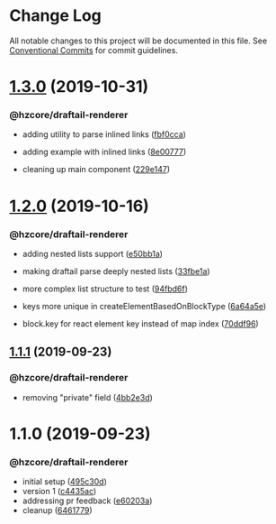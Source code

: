 # Change Log

All notable changes to this project will be documented in this file.
See [Conventional Commits](https://conventionalcommits.org) for commit guidelines.

# [1.3.0](https://github.com/hzdg/hz-core/compare/@hzcore/draftail-renderer@1.2.0...@hzcore/draftail-renderer@1.3.0) (2019-10-31)


### @hzcore/draftail-renderer

* adding utility to parse inlined links ([fbf0cca](https://github.com/hzdg/hz-core/commit/fbf0cca))

* adding example with inlined links ([8e00777](https://github.com/hzdg/hz-core/commit/8e00777))
* cleaning up main component ([229e147](https://github.com/hzdg/hz-core/commit/229e147))


# [1.2.0](https://github.com/hzdg/hz-core/compare/@hzcore/draftail-renderer@1.1.1...@hzcore/draftail-renderer@1.2.0) (2019-10-16)


### @hzcore/draftail-renderer

* adding nested lists support ([e50bb1a](https://github.com/hzdg/hz-core/commit/e50bb1a))
* making draftail parse deeply nested lists ([33fbe1a](https://github.com/hzdg/hz-core/commit/33fbe1a))

* more complex list structure to test ([94fbd6f](https://github.com/hzdg/hz-core/commit/94fbd6f))
* keys more unique in createElementBasedOnBlockType ([6a64a5e](https://github.com/hzdg/hz-core/commit/6a64a5e))
* block.key for react element key instead of map index ([70ddf96](https://github.com/hzdg/hz-core/commit/70ddf96))


## [1.1.1](https://github.com/hzdg/hz-core/compare/@hzcore/draftail-renderer@1.1.0...@hzcore/draftail-renderer@1.1.1) (2019-09-23)


### @hzcore/draftail-renderer

* removing "private" field ([4bb2e3d](https://github.com/hzdg/hz-core/commit/4bb2e3d))


# 1.1.0 (2019-09-23)


### @hzcore/draftail-renderer

* initial setup ([495c30d](https://github.com/hzdg/hz-core/commit/495c30d))
* version 1 ([c4435ac](https://github.com/hzdg/hz-core/commit/c4435ac))
* addressing pr feedback ([e60203a](https://github.com/hzdg/hz-core/commit/e60203a))
* cleanup ([6461779](https://github.com/hzdg/hz-core/commit/6461779))
